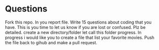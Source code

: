 # Questions
Fork this repo. In you report file. Write 15 questions about coding that you have. This is you time to let us know if you are lost or confused. Plz be detailed. 
create a new directory/folder let call this folder progress. In progress i would like you to create a file that list your favorite movies. Push the file back to gihub and make a pull request.
